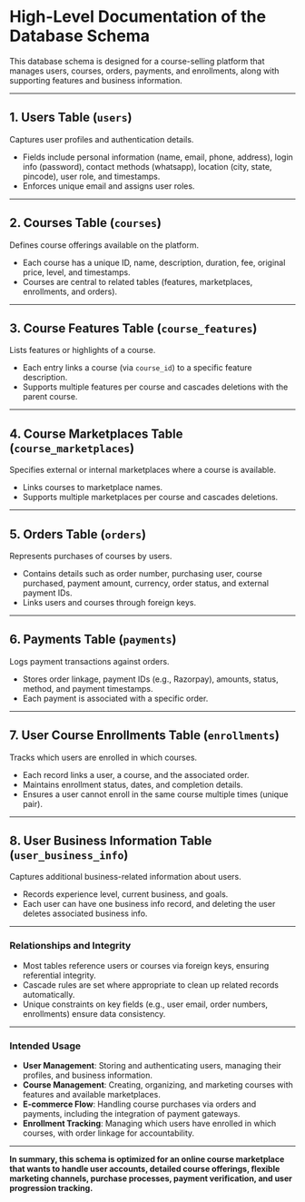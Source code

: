 # High-Level Documentation of the Database Schema

This database schema is designed for a course-selling platform that manages users, courses, orders, payments, and enrollments, along with supporting features and business information.

---

## 1. **Users Table (`users`)**
Captures user profiles and authentication details.
- Fields include personal information (name, email, phone, address), login info (password), contact methods (whatsapp), location (city, state, pincode), user role, and timestamps.
- Enforces unique email and assigns user roles.

---

## 2. **Courses Table (`courses`)**
Defines course offerings available on the platform.
- Each course has a unique ID, name, description, duration, fee, original price, level, and timestamps.
- Courses are central to related tables (features, marketplaces, enrollments, and orders).

---

## 3. **Course Features Table (`course_features`)**
Lists features or highlights of a course.
- Each entry links a course (via `course_id`) to a specific feature description.
- Supports multiple features per course and cascades deletions with the parent course.

---

## 4. **Course Marketplaces Table (`course_marketplaces`)**
Specifies external or internal marketplaces where a course is available.
- Links courses to marketplace names.
- Supports multiple marketplaces per course and cascades deletions.

---

## 5. **Orders Table (`orders`)**
Represents purchases of courses by users.
- Contains details such as order number, purchasing user, course purchased, payment amount, currency, order status, and external payment IDs.
- Links users and courses through foreign keys.

---

## 6. **Payments Table (`payments`)**
Logs payment transactions against orders.
- Stores order linkage, payment IDs (e.g., Razorpay), amounts, status, method, and payment timestamps.
- Each payment is associated with a specific order.

---

## 7. **User Course Enrollments Table (`enrollments`)**
Tracks which users are enrolled in which courses.
- Each record links a user, a course, and the associated order.
- Maintains enrollment status, dates, and completion details.
- Ensures a user cannot enroll in the same course multiple times (unique pair).

---

## 8. **User Business Information Table (`user_business_info`)**
Captures additional business-related information about users.
- Records experience level, current business, and goals.
- Each user can have one business info record, and deleting the user deletes associated business info.

---

### **Relationships and Integrity**
- Most tables reference users or courses via foreign keys, ensuring referential integrity.
- Cascade rules are set where appropriate to clean up related records automatically.
- Unique constraints on key fields (e.g., user email, order numbers, enrollments) ensure data consistency.

---

### **Intended Usage**
- **User Management**: Storing and authenticating users, managing their profiles, and business information.
- **Course Management**: Creating, organizing, and marketing courses with features and available marketplaces.
- **E-commerce Flow**: Handling course purchases via orders and payments, including the integration of payment gateways.
- **Enrollment Tracking**: Managing which users have enrolled in which courses, with order linkage for accountability.

---

**In summary, this schema is optimized for an online course marketplace that wants to handle user accounts, detailed course offerings, flexible marketing channels, purchase processes, payment verification, and user progression tracking.**